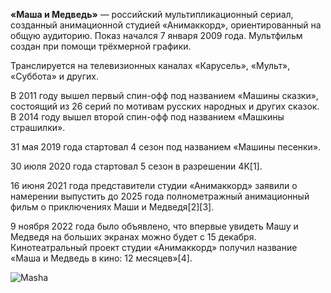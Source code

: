 **«Маша и Медведь»** — российский мультипликационный сериал, созданный анимационной студией «Анимаккорд», ориентированный на общую аудиторию. Показ начался 7 января 2009 года. Мультфильм создан при помощи трёхмерной графики.

Транслируется на телевизионных каналах «Карусель», «Мульт», «Суббота» и других.

В 2011 году вышел первый спин-офф под названием «Машины сказки», состоящий из 26 серий по мотивам русских народных и других сказок. В 2014 году вышел второй спин-офф под названием «Машкины страшилки».

31 мая 2019 года стартовал 4 сезон под названием «Машины песенки».

30 июля 2020 года стартовал 5 сезон в разрешении 4K[1].

16 июня 2021 года представители студии «Анимаккорд» заявили о намерении выпустить до 2025 года полнометражный анимационный фильм о приключениях Маши и Медведя[2][3].

9 ноября 2022 года было объявлено, что впервые увидеть Машу и Медведя на больших экранах можно будет с 15 декабря. Кинотеатральный проект студии «Анимаккорд» получил название «Маша и Медведь в кино: 12 месяцев»[4]. 


<image src="https://s09.stc.yc.kpcdn.net/share/i/12/10688005/wr-960.webp" alt="Masha">
